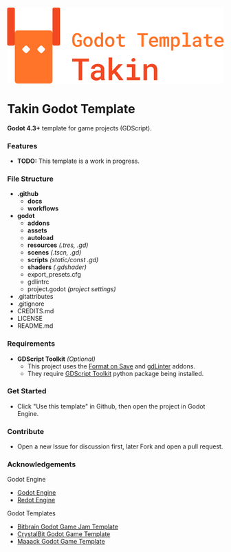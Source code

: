 
![](https://github.com/TinyTakinTeller/TakinGodotTemplate/blob/master/.github/docs/takin_godot_template_logo.png)


# Takin Godot Template

**Godot 4.3+** template for game projects (GDScript).


### Features

- **TODO:** This template is a work in progress.


### File Structure

- **.github**
	- **docs**
	- **workflows**
- **godot**
	- **addons**
	- **assets**
	- **autoload**
	- **resources** *(.tres, .gd)*
	- **scenes** *(.tscn, .gd)*
	- **scripts** *(static/const .gd)*
	- **shaders** *(.gdshader)*
	- export_presets.cfg
	- gdlintrc
	- project.godot *(project settings)*
- .gitattributes
- .gitignore
- CREDITS.md
- LICENSE
- README.md


### Requirements

- **GDScript Toolkit** *(Optional)*
	- This project uses the [Format on Save](https://github.com/ryan-haskell/gdformat-on-save) and [gdLinter](https://github.com/el-falso/gdlinter) addons.
	- They require [GDScript Toolkit](https://github.com/Scony/godot-gdscript-toolkit) python package being installed.


### Get Started

- Click "Use this template" in Github, then open the project in Godot Engine.


### Contribute

- Open a new Issue for discussion first, later Fork and open a pull request.


### Acknowledgements

Godot Engine
- [Godot Engine](https://github.com/godotengine/godot)
- [Redot Engine](https://github.com/Redot-Engine/redot-engine)

Godot Templates
- [Bitbrain Godot Game Jam Template](https://github.com/bitbrain/godot-gamejam)
- [CrystalBit Godot Game Template](https://github.com/crystal-bit/godot-game-template)
- [Maaack Godot Game Template](https://github.com/Maaack/Godot-Game-Template)
